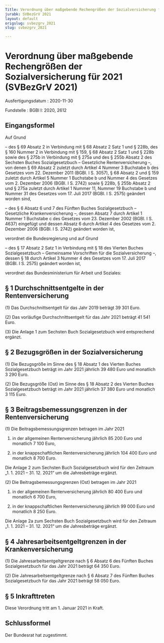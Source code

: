 ```yaml
---
Title: Verordnung über maßgebende Rechengrößen der Sozialversicherung für 2021
jurabk: SVBezGrV 2021
layout: default
origslug: svbezgrv_2021
slug: svbezgrv_2021

---
```


# Verordnung über maßgebende Rechengrößen der Sozialversicherung für 2021 (SVBezGrV 2021)

Ausfertigungsdatum
:   2020-11-30

Fundstelle
:   BGBl I: 2020, 2612


## Eingangsformel

Auf Grund

–   des § 69 Absatz 2 in Verbindung mit § 68 Absatz 2 Satz 1 und § 228b, des § 160 Nummer 2 in Verbindung mit § 159, § 68 Absatz 2 Satz 1 und § 228b sowie des § 275b in Verbindung mit § 275a und des § 255b Absatz 2 des Sechsten Buches Sozialgesetzbuch – Gesetzliche Rentenversicherung –, von denen § 69 Absatz 2 zuletzt durch Artikel 4 Nummer 3 Buchstabe b des Gesetzes vom 22. Dezember 2011 (BGBl. I S. 3057), § 68 Absatz 2 und § 159 zuletzt durch Artikel 5 Nummer 1 Buchstabe b und Nummer 4 des Gesetzes vom 2. Dezember 2006 (BGBl. I S. 2742) sowie § 228b, § 255b Absatz 2 und § 275a zuletzt durch Artikel 1 Nummer 11, Nummer 19 Buchstabe b und Nummer 31 des Gesetzes vom 17. Juli 2017 (BGBl. I S. 2575) geändert worden sind,


–   des § 6 Absatz 6 und 7 des Fünften Buches Sozialgesetzbuch – Gesetzliche Krankenversicherung –, dessen Absatz 7 durch Artikel 1 Nummer 1 Buchstabe c des Gesetzes vom 23. Dezember 2002 (BGBl. I S. 4637) eingefügt und dessen Absatz 6 durch Artikel 4 des Gesetzes vom 2. Dezember 2006 (BGBl. I S. 2742) geändert worden ist,



verordnet die Bundesregierung und auf Grund

–   des § 17 Absatz 2 Satz 1 in Verbindung mit § 18 des Vierten Buches Sozialgesetzbuch – Gemeinsame Vorschriften für die Sozialversicherung –, dessen § 18 durch Artikel 3 Nummer 4 des Gesetzes vom 17. Juli 2017 (BGBl. I S. 2575) geändert worden ist,



verordnet das Bundesministerium für Arbeit und Soziales:


## § 1 Durchschnittsentgelte in der Rentenversicherung

(1) Das Durchschnittsentgelt für das Jahr 2019 beträgt 39 301 Euro.

(2) Das vorläufige Durchschnittsentgelt für das Jahr 2021 beträgt 41 541 Euro.

(3) Die Anlage 1 zum Sechsten Buch Sozialgesetzbuch wird entsprechend ergänzt.


## § 2 Bezugsgrößen in der Sozialversicherung

(1) Die Bezugsgröße im Sinne des § 18 Absatz 1 des Vierten Buches Sozialgesetzbuch beträgt im Jahr 2021 jährlich 39 480 Euro und monatlich 3 290 Euro.

(2) Die Bezugsgröße (Ost) im Sinne des § 18 Absatz 2 des Vierten Buches Sozialgesetzbuch beträgt im Jahr 2021 jährlich 37 380 Euro und monatlich 3 115 Euro.


## § 3 Beitragsbemessungsgrenzen in der Rentenversicherung

(1) Die Beitragsbemessungsgrenzen betragen im Jahr 2021

1.  in der allgemeinen Rentenversicherung jährlich 85 200 Euro und monatlich 7 100 Euro,


2.  in der knappschaftlichen Rentenversicherung jährlich 104 400 Euro und monatlich 8 700 Euro.



Die Anlage 2 zum Sechsten Buch Sozialgesetzbuch wird für den Zeitraum „1. 1. 2021 – 31. 12. 2021“ um die Jahresbeträge ergänzt.

(2) Die Beitragsbemessungsgrenzen (Ost) betragen im Jahr 2021

1.  in der allgemeinen Rentenversicherung jährlich 80 400 Euro und monatlich 6 700 Euro,


2.  in der knappschaftlichen Rentenversicherung jährlich 99 000 Euro und monatlich 8 250 Euro.



Die Anlage 2a zum Sechsten Buch Sozialgesetzbuch wird für den Zeitraum „1. 1. 2021 – 31. 12. 2021“ um die Jahresbeträge ergänzt.


## § 4 Jahresarbeitsentgeltgrenzen in der Krankenversicherung

(1) Die Jahresarbeitsentgeltgrenze nach § 6 Absatz 6 des Fünften Buches Sozialgesetzbuch für das Jahr 2021 beträgt 64 350 Euro.

(2) Die Jahresarbeitsentgeltgrenze nach § 6 Absatz 7 des Fünften Buches Sozialgesetzbuch für das Jahr 2021 beträgt 58 050 Euro.


## § 5 Inkrafttreten

Diese Verordnung tritt am 1. Januar 2021 in Kraft.


## Schlussformel

Der Bundesrat hat zugestimmt.

